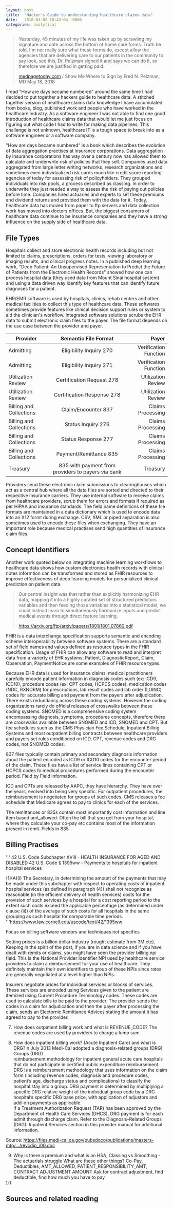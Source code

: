 ```yaml
---
layout: post
title:  "Hacker's Guide to understanding healthcare claims data"
date:   2018-03-02 18:42:04 -0800
categories: analytical
---
```




>  Yesterday, 45 minutes of my life was taken up by scrawling my signature and date across the bottom of home care forms. Truth be told, I'm not really sure what these forms do, except allow the agencies that are delivering care to our patients in the community to say look, see this, Dr. Pelzman signed it and says we can do it, so therefore we are justified in getting paid.
>
> [medpagetoday.com](https://www.medpagetoday.com/patientcenteredmedicalhome/patientcenteredmedicalhome/72962?xid=nl_mpt_Quiz_2018-05-18&eun=g972116d0r) / Show Me Where to Sign  by Fred N. Pelzman, MD                                                                                                               May 18, 2018                                                                     



I read "How are days became numbered" around the same time I had decided to put together a 
hackers guide to healthcare data. A stitched together version of healthcare claims data knowledge I have accumulated from books, blog, published work and people who have worked in the healthcare industry. As a software engineer I was not able to find one good introduction of healthcare claims data that would let me just focus on figuring out what code I had to write for making data pipelines. This challenge is not unknown, healthcare IT is a tough space to break into as a software engineer or a software company. 

"How are days became numbered" is a book which describes the evolution of data aggregation practises at insurance corporations. Data aggregation by insurance corporations has way over a century now has  allowed them to calculate and underwrite risk of policies that they sell. Companies used data aggregated from large letter writing networks, research organizations and sometimes even individualized risk cards much like credit score reporting agencies of today for assessing risk of policyholders. They grouped individuals into risk pools, a process described as classing. In order to underwrite they just needed a way to assess the risk of paying out policies before time. Companies hired actuaries and experts to set these premiums and dividend returns and provided them with the data for it. Today, healthcare data has moved from paper to ftp servers and data collection work has moved into doctors offices. But, the biggest consumers of healthcare data continue to be insurance companies and they have a strong influence on the supply side of healthcare data.

## File Types

Hospitals collect and store electronic health records including but not limited to claims, prescriptions, orders for tests, viewing laboratory or imaging results, and clinical progress notes. In a published deep learning work, "Deep Patient: An Unsupervised Representation to Predict the Future of Patients from the Electronic Health Records" showed how one can process hospital data (they used data from Mount Sinai hospital system) and using a data driven way identify key features that can identify future diagnoses for a patient. 

EHR/EMR software is used by hospitals, clinics, rehab centers and other medical facilities to collect this type of healthcare data. These softwares sometimes provide features like clinical decision support rules or system to aid the clinician's workflow. Integrated software solutions scrubs the EHR data to submit electronic claim files to the payer. The file format depends on the use case between the provider and payer.

| Provider                |                Semantic File Format                |                 Payer |
| ----------------------- | :------------------------------------------------: | --------------------: |
| Admitting               |              Eligibility Inquiry 270               | Verification Function |
| Admitting               |              Eligibility Inquiry 271               | Verification Function |
| Utilization Review      |             Certification Request 278              |    Utilization Review |
| Utilization Review      |             Certification Response 278             |    Utilization Review |
| Billing and Collections |                Claim/Encounter 837                 |     Claims Processing |
| Billing and Collections |                 Status Inquiry 276                 |     Claims Processing |
| Billing and Collections |                Status Response 277                 |     Claims Processing |
| Billing and Collections |               Payment/Remittance 835               |     Claims Processing |
| Treasury                | 835 with payment from providers to payers via bank |              Treasury |

Providers send these electronic claim submissions to clearinghouses which act as a central hub where all the data files are sorted and directed to their respective insurance carriers. They use internal software to receive claims from healthcare providers, scrub them for errors and formats if required as per HIPAA and insurance standards. The field name definitions of these file formats are maintained in a data dictionary which is used to encode data into an X12 formt during exchange. CSV, XML or piped separation is also sometimes used to encode these files when exchanging. They have an important role because medical practises send high quantities of insurance claim files.

## Concept Identifiers

Another work quoted below on integrating machine learning workflows to healthcare data shows how custom electronics health records with clinical notes informtion can be transformed and stored as FHIR resources to improve effectiveness of deep learning models for personialized clinical prediction on patient data.

> Our central insight was that rather than explicitly harmonizing EHR data, mapping it into a highly curated set of structured predictors variables and then feeding those variables into a statistical model, we could instead learn to simultaneously harmonize inputs and predict medical events through direct feature learning.
>
> https://arxiv.org/ftp/arxiv/papers/1801/1801.07860.pdf

FHIR is a data interchange  specification supports semantic and encoding scheme interoperability between software systems. There are a standard set of field names and values defined as resource types in the FHIR specification. Usage of FHIR can allow any software to read and interpret data from a varierty of EHR systems. Patient, DiagnosticReport, Claim, Observation, PaymentNotice are some examples of  FHIR resource types. 

Because EHR data is used for insurance claims, medical practitioners carefully encode patient information in diagnosis codes such (ex: ICD9, ICD10), procedure codes (ex: CPT codes, HCPCS codes), medication codes (NDC, RXNORM) for prescriptions, lab result codes and lab order (LOINC) codes for accurate billing and payment from the  payers after adjudication. There exists redundancy across these coding systems. However the coding organizations rarely do official releases of crosswalks between these coding systems. SNOMED is a comprehensive coding system encompassing diagnosis, symptoms, procedures concepts, therefore there are crosswalks available between SNOMED and ICD, SNOMED and CPT. But fee schedules such as the CMS Physician Fee Schedule, Inpatient Billing Systems and most outpatient billing contracts between healthcare providers and payers set rules conditioned on ICD, CPT, revenue codes and DRG codes, not SNOMED codes. 

837 files typically contain primary and secondary diagnosis information about the patient encoded as ICD9 or ICD10 codes for the encounter period of the claim.  These files have a list of service lines containing CPT or HCPCS codes fo medical procedures performed during the encounter period. Field by Field information.

ICD and CPTs are released by AAPC, they have hierarchy. They have over the years, evolved into being very specific. For outpatient procedures, the reimbursement is negotiated
for groups of such codes. CMS releases a fee schedule that Medicare agrees to pay to clinics for each of the services.

The remittances or 835s contain most importantly cost information and line item based amt_allowed. Often the bill that you get from your hospital, where they calculate your co-pay etc contains most of the information present in remit. Fields in 835



## Billing Practises

'''
42 U.S. Code Subchapter XVIII - HEALTH INSURANCE FOR AGED AND DISABLED
42 U.S. Code § 1395ww - Payments to hospitals for inpatient hospital services

(1)(A)(i) The Secretary, in determining the amount of the payments that may be made under this subchapter with 
respect to operating costs of inpatient hospital services (as defined in paragraph (4)) shall not recognize as 
reasonable (in the efficient delivery of health services) costs for the provision of such services by a hospital for a 
cost reporting period to the extent such costs exceed the applicable percentage (as determined under clause (ii)) of the average
 of such costs for all hospitals in the same grouping as such hospital for comparable time periods.
'''https://www.law.cornell.edu/uscode/text/42/1395ww 

Focus on billing software vendors and techniques not specifics

Setting prices is a billion dollar industry (rought estimate from 3M etc). Keeping in the spirit of the post, if you are in data science and
if you have dealt with remits or claims, you might have seen the provider billing npi field. This is the National Provider Identifier NPI used by 
healthcare service providers to  claim a reimbursement for your use of healthcare. They definitely maintain their own identifiers to group
of these NPIs since rates are generally negotiated at a level higher than NPIs. 

Insurers negotiate prices for individual services or blocks of services. These services are encoded using
Services given to the patient are itemized using Current Procedure Terminology codes. These codes
are used to calculate bills to be paid to the provider. The provider sends the codes in a claim
for adjudication and then the payer after processing the claim, sends an Electornic Remittance Advices
stating the amount it has agreed to pay to the provider.  

7. How does outpatient billing work and what is REVENUE_CODE?
The revenue codes are used by providers to charge a lump sum. 

8. How does inpatient billing work? (Acute Inpatient Care) and what is DRG?
	n July 2013 Medi-Cal adopted a diagnosis-related groups (DRG) Groups (DRG)	
reimbursement methodology for inpatient general acute care hospitals that do not 
participate in certified public expenditure reimbursement.  DRG is a reimbursement 
methodology that uses information on the claim form (including revenue codes, 
diagnosis and procedure codes, patient’s age, discharge status and complications) to 
classify the hospital stay into a group.  DRG payment is determined by multiplying a 
specific DRG relative weight of the individual group code by a DRG hospital’s specific 
DRG base price, with application of adjustors and add-on payments as applicable.  
If a Treatment Authorization Request (TAR) has been approved by the Department of 
Health Care Services (DHCS), DRG payment is for each admit through discharge claim.
Refer to the Diagnosis-Related Groups (DRG):  Inpatient Services section in this 
provider manual for additional information.

Source:
https://files.medi-cal.ca.gov/pubsdoco/publications/masters-mtp/.../revcdip_i00.doc


9. Why is there a premium and what is an HSA, Classing vs Smoothing - The actuarials struggle
  What are these other things?
  Co-Pay, Deductibles, AMT_ALLOWED, PATIENT_RESPONSIBILITY_AMT, CONTRACT ADJUSTMENT AMOUNT
    Ask for contract adjustment, find deductible, find how much you have to pay
10. 


Sources and related reading
---


